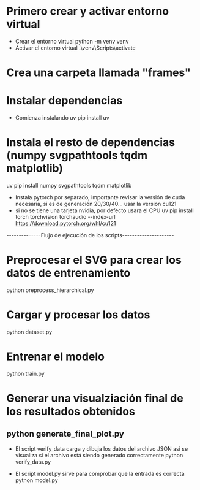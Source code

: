 # Primero crear y activar entorno virtual

- Crear el entorno virtual
python -m venv venv
- Activar el entorno virtual
.\venv\Scripts\activate

# Crea una carpeta llamada "frames"

# Instalar dependencias

- Comienza instalando uv
pip install uv

# Instala el resto de dependencias (numpy svgpathtools tqdm matplotlib)
uv pip install numpy svgpathtools tqdm matplotlib

- Instala pytorch por separado, importante revisar la versión de cuda necesaria, si es de generación 20/30/40... usar la version cu121
- si no se tiene una tarjeta nvidia, por defecto usara el CPU
uv pip install torch torchvision torchaudio --index-url https://download.pytorch.org/whl/cu121

--------------Flujo de ejecución de los scripts---------------------
# Preprocesar el SVG para crear los datos de entrenamiento
python preprocess_hierarchical.py

# Cargar y procesar los datos 
python dataset.py

# Entrenar el modelo
python train.py

# Generar una visualziación final de los resultados obtenidos
python generate_final_plot.py
----------------------------------------------------------------------
- El script verify_data carga y dibuja los datos del archivo JSON asi se visualiza si el archivo está siendo generado correctamente
python verify_data.py

- El script model.py sirve para comprobar que la entrada es correcta
python model.py
